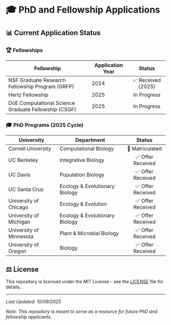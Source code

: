 # 🎓 PhD and Fellowship Applications

## 📊 Current Application Status

### 🏆 Fellowships

Fellowship | Application Year | Status |
|------------|------------------|:------:|
| NSF Graduate Research Fellowship Program (GRFP) | 2024 | ✅ Received (2025) |
| Hertz Fellowship | 2025 | In Progress |
| DoE Computational Science Graduate Fellowship (CSGF) | 2025 | In Progress |

### 🎓 PhD Programs (2025 Cycle)

University | Department | Status |
|------------|------------|:------:|
| Cornell University | Computational Biology | 🎉 Matriculated |
| UC Berkeley | Integrative Biology | ✅ Offer Received |
| UC Davis | Population Biology | ✅ Offer Received |
| UC Santa Cruz | Ecology & Evolutionary Biology | ✅ Offer Received |
| University of Chicago | Ecology & Evolution | ✅ Offer Received |
| University of Michigan | Ecology & Evolutionary Biology | ✅ Offer Received |
| University of Minnesota | Plant & Microbial Biology | ✅ Offer Received |
| University of Oregon | Biology | ✅ Offer Received |

## ⚖️ License
This repository is licensed under the MIT License - see the [LICENSE](LICENSE) file for details.

---
*Last Updated: 10/09/2025*

*Note: This repository is meant to serve as a resource for future PhD and fellowship applicants.*
